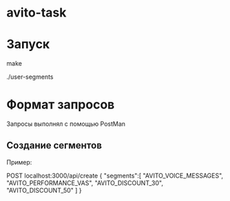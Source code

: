 # avito-task

# Запуск
make

./user-segments

# Формат запросов 

Запросы выполнял с помощью PostMan
## Создание сегментов 

Пример:

POST localhost:3000/api/create
{
    "segments":[
        "AVITO_VOICE_MESSAGES",
        "AVITO_PERFORMANCE_VAS",
        "AVITO_DISCOUNT_30",
        "AVITO_DISCOUNT_50"
    ]
}

